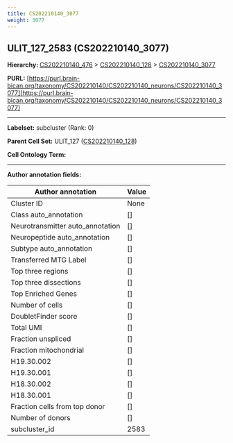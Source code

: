 ```yaml
---
title: CS202210140_3077
weight: 3077
---
```

## ULIT_127_2583 (CS202210140_3077)
<b>Hierarchy: </b>
[CS202210140_476](../CS202210140_476) >
[CS202210140_128](../CS202210140_128) >
[CS202210140_3077](../CS202210140_3077)

**PURL:** [https://purl.brain-bican.org/taxonomy/CS202210140/CS202210140_neurons/CS202210140_3077](https://purl.brain-bican.org/taxonomy/CS202210140/CS202210140_neurons/CS202210140_3077)

---


**Labelset:** subcluster (Rank: 0)

**Parent Cell Set:** ULIT_127 ([CS202210140_128](../CS202210140_128))



**Cell Ontology Term:** 

[MARKER GENES.]: #


---

[TRANSFERRED ANNOTATIONS.]: #


[AUTHOR ANNOTATION FIELDS.]: #


**Author annotation fields:**

| Author annotation | Value |
|-------------------|-------|
|Cluster ID|None|
|Class auto_annotation|[]|
|Neurotransmitter auto_annotation|[]|
|Neuropeptide auto_annotation|[]|
|Subtype auto_annotation|[]|
|Transferred MTG Label|[]|
|Top three regions|[]|
|Top three dissections|[]|
|Top Enriched Genes|[]|
|Number of cells|[]|
|DoubletFinder score|[]|
|Total UMI|[]|
|Fraction unspliced|[]|
|Fraction mitochondrial|[]|
|H19.30.002|[]|
|H19.30.001|[]|
|H18.30.002|[]|
|H18.30.001|[]|
|Fraction cells from top donor|[]|
|Number of donors|[]|
|subcluster_id|2583|

